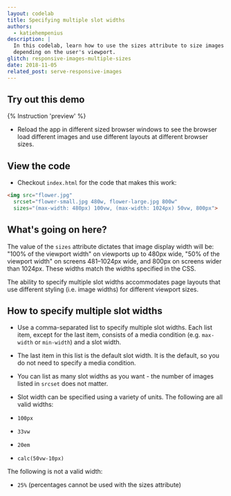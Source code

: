 ```yaml
---
layout: codelab
title: Specifying multiple slot widths
authors:
  - katiehempenius
description: |
  In this codelab, learn how to use the sizes attribute to size images correctly
  depending on the user's viewport.
glitch: responsive-images-multiple-sizes
date: 2018-11-05
related_post: serve-responsive-images
---
```


## Try out this demo

{% Instruction 'preview' %}

- Reload the app in different sized browser windows to see the browser load
different images and use different layouts at different browser sizes.

## View the code

- Checkout `index.html` for the code that makes this work:

```html
<img src="flower.jpg"
  srcset="flower-small.jpg 480w, flower-large.jpg 800w"
  sizes="(max-width: 480px) 100vw, (max-width: 1024px) 50vw, 800px">
```

## What's going on here?

The value of the `sizes` attribute dictates that image display width will be:
"100% of the viewport width" on viewports up to 480px wide, "50% of the viewport
width" on screens 481–1024px wide, and 800px on screens wider than 1024px. These
widths match the widths specified in the CSS.

The ability to specify multiple slot widths accommodates page layouts that use
different styling (i.e. image widths) for different viewport sizes.

## How to specify multiple slot widths

- Use a comma-separated list to specify multiple slot widths. Each list item,
except for the last item, consists of a media condition (e.g. `max-width` or
`min-width`) and a slot width.
- The last item in this list is the default slot width. It is the default, so
you do not need to specify a media condition.
- You can list as many slot widths as you want - the number of images listed in
`srcset` does not matter.
- Slot width can be specified using a variety of units. The following are all
valid widths:

- `100px`
- `33vw`
- `20em`
- `calc(50vw-10px)`

The following is not a valid width:

- `25%` (percentages cannot be used with the sizes attribute)

